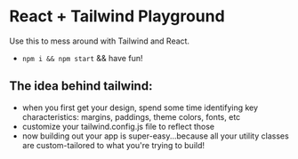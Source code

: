 # React + Tailwind Playground

Use this to mess around with Tailwind and React.

- `npm i && npm start` && have fun!

## The idea behind tailwind:

- when you first get your design, spend some time identifying key characteristics: margins, paddings, theme colors, fonts, etc
- customize your tailwind.config.js file to reflect those
- now building out your app is super-easy...because all your utility classes are custom-tailored to what you're trying to build!
